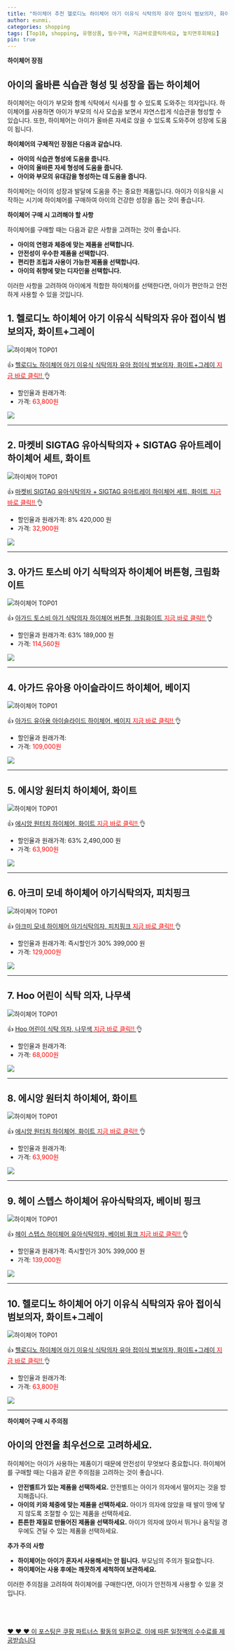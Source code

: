 ```yaml
---
title: "하이체어 추천 헬로디노 하이체어 아기 이유식 식탁의자 유아 접이식 범보의자, 화이트+그레이 비교 장점 추천"
author: eunmi.
categories: shopping
tags: [Top10, shopping, 유행상품, 필수구매, 지금바로클릭하세요, 놓치면후회해요]
pin: true
---
```

**하이체어 장점**

<h2>아이의 올바른 식습관 형성 및 성장을 돕는 하이체어</h2>

하이체어는 아이가 부모와 함께 식탁에서 식사를 할 수 있도록 도와주는 의자입니다. 하이체어를 사용하면 아이가 부모의 식사 모습을 보면서 자연스럽게 식습관을 형성할 수 있습니다. 또한, 하이체어는 아이가 올바른 자세로 앉을 수 있도록 도와주어 성장에 도움이 됩니다.

**하이체어의 구체적인 장점은 다음과 같습니다.**

* **아이의 식습관 형성에 도움을 줍니다.**
* **아이의 올바른 자세 형성에 도움을 줍니다.**
* **아이와 부모의 유대감을 형성하는 데 도움을 줍니다.**

하이체어는 아이의 성장과 발달에 도움을 주는 중요한 제품입니다. 아이가 이유식을 시작하는 시기에 하이체어를 구매하여 아이의 건강한 성장을 돕는 것이 좋습니다.

**하이체어 구매 시 고려해야 할 사항**

하이체어를 구매할 때는 다음과 같은 사항을 고려하는 것이 좋습니다.

* **아이의 연령과 체중에 맞는 제품을 선택합니다.**
* **안전성이 우수한 제품을 선택합니다.**
* **편리한 조립과 사용이 가능한 제품을 선택합니다.**
* **아이의 취향에 맞는 디자인을 선택합니다.**

이러한 사항을 고려하여 아이에게 적합한 하이체어를 선택한다면, 아이가 편안하고 안전하게 사용할 수 있을 것입니다.

   

## 1. 헬로디노 하이체어 아기 이유식 식탁의자 유아 접이식 범보의자, 화이트+그레이

![하이체어 TOP01](https://thumbnail8.coupangcdn.com/thumbnails/remote/230x230ex/image/vendor_inventory/0e4f/fbfd8f9bcaec5090791e5a65815879d487a4c094a464be40d1c125c65913.jpg)


👍 [헬로디노 하이체어 아기 이유식 식탁의자 유아 접이식 범보의자, 화이트+그레이 <font color=red> 지금 바로 클릭!! </font> ](https://link.coupang.com/re/AFFSDP?lptag=AF3617701&subid=GithubCoopas&pageKey=7510526252&traceid=V0-153&itemId=19678299150&vendorItemId=86672288038) 👌 


- 할인율과 원래가격: 
- 가격: <span style='color:red'>63,800원</span>

[![](/discount_price.png)](https://link.coupang.com/re/AFFSDP?lptag=AF3617701&subid=GithubCoopas&pageKey=7510526252&traceid=V0-153&itemId=19678299150&vendorItemId=86672288038)

---


   

## 2. 마켓비 SIGTAG 유아식탁의자 + SIGTAG 유아트레이 하이체어 세트, 화이트

![하이체어 TOP01](https://thumbnail9.coupangcdn.com/thumbnails/remote/230x230ex/image/retail/images/4693410725581950-368cac58-5358-43e0-ab5b-36f9bc273acf.jpg)


👍 [마켓비 SIGTAG 유아식탁의자 + SIGTAG 유아트레이 하이체어 세트, 화이트 <font color=red> 지금 바로 클릭!! </font> ](https://link.coupang.com/re/AFFSDP?lptag=AF3617701&subid=GithubCoopas&pageKey=2423337&traceid=V0-153&itemId=11154337&vendorItemId=3016793350) 👌 


- 할인율과 원래가격: 8%  420,000   원
- 가격: <span style='color:red'>32,900원</span>

[![](/discount_price.png)](https://link.coupang.com/re/AFFSDP?lptag=AF3617701&subid=GithubCoopas&pageKey=2423337&traceid=V0-153&itemId=11154337&vendorItemId=3016793350)

---


   

## 3. 아가드 토스비 아기 식탁의자 하이체어 버튼형, 크림화이트

![하이체어 TOP01](https://thumbnail7.coupangcdn.com/thumbnails/remote/230x230ex/image/rs_quotation_api/ljkucnv6/d8668fe283fd4f0f86b6512477e1c790.jpg)


👍 [아가드 토스비 아기 식탁의자 하이체어 버튼형, 크림화이트 <font color=red> 지금 바로 클릭!! </font> ](https://link.coupang.com/re/AFFSDP?lptag=AF3617701&subid=GithubCoopas&pageKey=4589843284&traceid=V0-153&itemId=5641245882&vendorItemId=72940267926) 👌 


- 할인율과 원래가격: 63%  189,000   원
- 가격: <span style='color:red'>114,560원</span>

[![](/discount_price.png)](https://link.coupang.com/re/AFFSDP?lptag=AF3617701&subid=GithubCoopas&pageKey=4589843284&traceid=V0-153&itemId=5641245882&vendorItemId=72940267926)

---


   

## 4. 아가드 유아용 아이슬라이드 하이체어, 베이지

![하이체어 TOP01](https://thumbnail10.coupangcdn.com/thumbnails/remote/230x230ex/image/product/image/vendoritem/2019/06/24/3042113378/b22f9660-d3e6-4bef-9960-ca8e01cb551a.jpg)


👍 [아가드 유아용 아이슬라이드 하이체어, 베이지 <font color=red> 지금 바로 클릭!! </font> ](https://link.coupang.com/re/AFFSDP?lptag=AF3617701&subid=GithubCoopas&pageKey=6321594&traceid=V0-153&itemId=28232251&vendorItemId=3042113378) 👌 


- 할인율과 원래가격: 
- 가격: <span style='color:red'>109,000원</span>

[![](/discount_price.png)](https://link.coupang.com/re/AFFSDP?lptag=AF3617701&subid=GithubCoopas&pageKey=6321594&traceid=V0-153&itemId=28232251&vendorItemId=3042113378)

---


   

## 5. 에시앙 원터치 하이체어, 화이트

![하이체어 TOP01](https://thumbnail6.coupangcdn.com/thumbnails/remote/230x230ex/image/retail/images/2020/08/29/22/2/c32c74f7-029e-488d-a6ea-5d3dc60e285a.jpg)


👍 [에시앙 원터치 하이체어, 화이트 <font color=red> 지금 바로 클릭!! </font> ](https://link.coupang.com/re/AFFSDP?lptag=AF3617701&subid=GithubCoopas&pageKey=2082419066&traceid=V0-153&itemId=3537415642&vendorItemId=71523411194) 👌 


- 할인율과 원래가격: 63%  2,490,000   원
- 가격: <span style='color:red'>63,900원</span>

[![](/discount_price.png)](https://link.coupang.com/re/AFFSDP?lptag=AF3617701&subid=GithubCoopas&pageKey=2082419066&traceid=V0-153&itemId=3537415642&vendorItemId=71523411194)

---


   

## 6. 아크미 모네 하이체어 아기식탁의자, 피치핑크

![하이체어 TOP01](https://thumbnail7.coupangcdn.com/thumbnails/remote/230x230ex/image/vendor_inventory/2aac/169a3c2f99babd89195ae0e8d5ef3747c0ac03d4617782eb17d141d4855d.jpg)


👍 [아크미 모네 하이체어 아기식탁의자, 피치핑크 <font color=red> 지금 바로 클릭!! </font> ](https://link.coupang.com/re/AFFSDP?lptag=AF3617701&subid=GithubCoopas&pageKey=6495998663&traceid=V0-153&itemId=14281038273&vendorItemId=81526024131) 👌 


- 할인율과 원래가격: 즉시할인가 30%  399,000   원
- 가격: <span style='color:red'>129,000원</span>

[![](/discount_price.png)](https://link.coupang.com/re/AFFSDP?lptag=AF3617701&subid=GithubCoopas&pageKey=6495998663&traceid=V0-153&itemId=14281038273&vendorItemId=81526024131)

---


   

## 7. Hoo 어린이 식탁 의자, 나무색

![하이체어 TOP01](https://thumbnail8.coupangcdn.com/thumbnails/remote/230x230ex/image/retail/images/4785832663906242-93f3f376-d775-4a07-a106-3f8493a43a82.jpg)


👍 [Hoo 어린이 식탁 의자, 나무색 <font color=red> 지금 바로 클릭!! </font> ](https://link.coupang.com/re/AFFSDP?lptag=AF3617701&subid=GithubCoopas&pageKey=6086975022&traceid=V0-153&itemId=11318598796&vendorItemId=78595133374) 👌 


- 할인율과 원래가격: 
- 가격: <span style='color:red'>68,000원</span>

[![](/discount_price.png)](https://link.coupang.com/re/AFFSDP?lptag=AF3617701&subid=GithubCoopas&pageKey=6086975022&traceid=V0-153&itemId=11318598796&vendorItemId=78595133374)

---


   

## 8. 에시앙 원터치 하이체어, 화이트

![하이체어 TOP01](https://thumbnail6.coupangcdn.com/thumbnails/remote/230x230ex/image/retail/images/2020/08/29/22/2/c32c74f7-029e-488d-a6ea-5d3dc60e285a.jpg)


👍 [에시앙 원터치 하이체어, 화이트 <font color=red> 지금 바로 클릭!! </font> ](https://link.coupang.com/re/AFFSDP?lptag=AF3617701&subid=GithubCoopas&pageKey=2082419066&traceid=V0-153&itemId=3537415642&vendorItemId=71523411194) 👌 


- 할인율과 원래가격: 
- 가격: <span style='color:red'>63,900원</span>

[![](/discount_price.png)](https://link.coupang.com/re/AFFSDP?lptag=AF3617701&subid=GithubCoopas&pageKey=2082419066&traceid=V0-153&itemId=3537415642&vendorItemId=71523411194)

---


   

## 9. 헤이 스텝스 하이체어 유아식탁의자, 베이비 핑크

![하이체어 TOP01](https://thumbnail9.coupangcdn.com/thumbnails/remote/230x230ex/image/retail/images/2023/01/27/17/9/224e73f9-61cc-4b55-be62-32dcee79d31c.jpg)


👍 [헤이 스텝스 하이체어 유아식탁의자, 베이비 핑크 <font color=red> 지금 바로 클릭!! </font> ](https://link.coupang.com/re/AFFSDP?lptag=AF3617701&subid=GithubCoopas&pageKey=7093696159&traceid=V0-153&itemId=17685327259&vendorItemId=84850483763) 👌 


- 할인율과 원래가격: 즉시할인가 30%  399,000   원
- 가격: <span style='color:red'>139,000원</span>

[![](/discount_price.png)](https://link.coupang.com/re/AFFSDP?lptag=AF3617701&subid=GithubCoopas&pageKey=7093696159&traceid=V0-153&itemId=17685327259&vendorItemId=84850483763)

---


   

## 10. 헬로디노 하이체어 아기 이유식 식탁의자 유아 접이식 범보의자, 화이트+그레이

![하이체어 TOP01](https://thumbnail8.coupangcdn.com/thumbnails/remote/230x230ex/image/vendor_inventory/0e4f/fbfd8f9bcaec5090791e5a65815879d487a4c094a464be40d1c125c65913.jpg)


👍 [헬로디노 하이체어 아기 이유식 식탁의자 유아 접이식 범보의자, 화이트+그레이 <font color=red> 지금 바로 클릭!! </font> ](https://link.coupang.com/re/AFFSDP?lptag=AF3617701&subid=GithubCoopas&pageKey=7510526252&traceid=V0-153&itemId=19678299150&vendorItemId=86672288038) 👌 


- 할인율과 원래가격: 
- 가격: <span style='color:red'>63,800원</span>

[![](/discount_price.png)](https://link.coupang.com/re/AFFSDP?lptag=AF3617701&subid=GithubCoopas&pageKey=7510526252&traceid=V0-153&itemId=19678299150&vendorItemId=86672288038)

---
**하이체어 구매 시 주의점**

<h2>아이의 안전을 최우선으로 고려하세요.</h2>

하이체어는 아이가 사용하는 제품이기 때문에 안전성이 무엇보다 중요합니다. 하이체어를 구매할 때는 다음과 같은 주의점을 고려하는 것이 좋습니다.

* **안전벨트가 있는 제품을 선택하세요.** 안전벨트는 아이가 의자에서 떨어지는 것을 방지해줍니다.
* **아이의 키와 체중에 맞는 제품을 선택하세요.** 아이가 의자에 앉았을 때 발이 땅에 닿지 않도록 조절할 수 있는 제품을 선택하세요.
* **튼튼한 재질로 만들어진 제품을 선택하세요.** 아이가 의자에 앉아서 뛰거나 움직일 경우에도 견딜 수 있는 제품을 선택하세요.

**추가 주의 사항**

* **하이체어는 아이가 혼자서 사용해서는 안 됩니다.** 부모님의 주의가 필요합니다.
* **하이체어는 사용 후에는 깨끗하게 세척하여 보관하세요.**

이러한 주의점을 고려하여 하이체어를 구매한다면, 아이가 안전하게 사용할 수 있을 것입니다.<br><br><br><br><br> [ ❤ ❤ ❤ 이 포스팅은 쿠팡 파트너스 활동의 일환으로, 이에 따른 일정액의 수수료를 제공받습니다](https://link.coupang.com/a/bcEFyh)